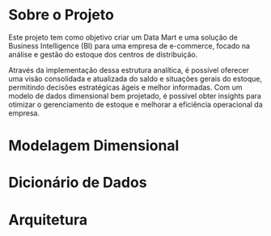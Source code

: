 # Sobre o Projeto

Este projeto tem como objetivo criar um Data Mart e uma solução de Business Intelligence (BI) para uma empresa de e-commerce, focado na análise e gestão do estoque dos centros de distribuição. 

Através da implementação dessa estrutura analítica, é possível oferecer uma visão consolidada e atualizada do saldo e situações gerais do estoque, permitindo decisões estratégicas ágeis e melhor informadas. Com um modelo de dados dimensional bem projetado, é possível obter insights para otimizar o gerenciamento de estoque e melhorar a eficiência operacional da empresa.

# Modelagem Dimensional

# Dicionário de Dados

# Arquitetura

